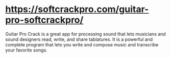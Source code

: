 # https://softcrackpro.com/guitar-pro-softcrackpro/
Guitar Pro Crack is a great app for processing sound that lets musicians and sound designers read, write, and share tablatures. It is a powerful and complete program that lets you write and compose music and transcribe your favorite songs. 
